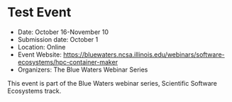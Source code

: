 # Test Event

- Date: October 16-November 10
- Submission date: October 1
- Location: Online
- Event Website: https://bluewaters.ncsa.illinois.edu/webinars/software-ecosystems/hpc-container-maker
- Organizers: The Blue Waters Webinar Series
			   
This event is part of the Blue Waters webinar series, Scientific Software Ecosystems track.

